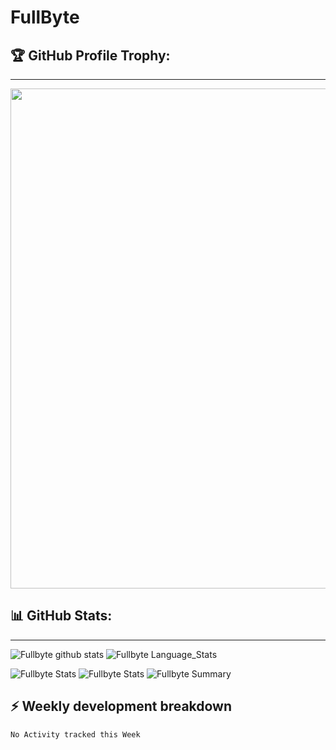 # FullByte

## 🏆 GitHub Profile Trophy:
---
<a href="https://github.com/ryo-ma/github-profile-trophy">
  <img width=800 src="https://github-profile-trophy.vercel.app/?username=Fullbyte&column=8&theme=radical&no-frame=true&no-bg=true"/>
</a>


## 📊 GitHub Stats:
---
![Fullbyte github stats](https://github-readme-stats.vercel.app/api?username=Fullbyte&theme=radical&show_icons=true&count_private=true)
![Fullbyte Language_Stats](https://github-readme-stats.vercel.app/api/top-langs/?username=Fullbyte&theme=blue-green)

![Fullbyte Stats](https://github-profile-summary-cards.vercel.app/api/cards/repos-per-language?username=Fullbyte&theme=solarized_dark)
![Fullbyte Stats](https://github-profile-summary-cards.vercel.app/api/cards/most-commit-language?username=Fullbyte&theme=solarized_dark)
![Fullbyte Summary](https://github-profile-summary-cards.vercel.app/api/cards/profile-details?username=Fullbyte&theme=solarized_dark)

## ⚡ Weekly development breakdown

<!--START_SECTION:waka-->
```text
No Activity tracked this Week
```
<!--END_SECTION:waka-->
